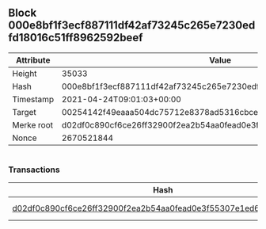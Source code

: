 ## Block 000e8bf1f3ecf887111df42af73245c265e7230edfd18016c51ff8962592beef

Attribute | Value
--- | ---
Height | 35033
Hash | 000e8bf1f3ecf887111df42af73245c265e7230edfd18016c51ff8962592beef
Timestamp | 2021-04-24T09:01:03+00:00
Target | 00254142f49eaaa504dc75712e8378ad5316cbcead634704b3734b6271167cc4
Merke root | d02df0c890cf6ce26ff32900f2ea2b54aa0fead0e3f55307e1ed6658dac3c122
Nonce | 2670521844

```

```

### Transactions

Hash | Amount
--- | ---
[d02df0c890cf6ce26ff32900f2ea2b54aa0fead0e3f55307e1ed6658dac3c122](d02df0c890cf6ce26ff32900f2ea2b54aa0fead0e3f55307e1ed6658dac3c122.md) | 10.00000000 SKEPTI 
